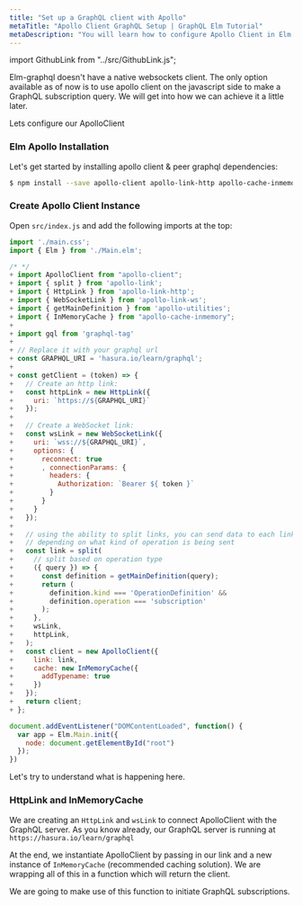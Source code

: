 ```yaml
---
title: "Set up a GraphQL client with Apollo"
metaTitle: "Apollo Client GraphQL Setup | GraphQL Elm Tutorial"
metaDescription: "You will learn how to configure Apollo Client in Elm by installing dependencies like react-apollo, apollo-client, apollo-link-http, apollo-cache-inmemory"
---
```


import GithubLink from "../src/GithubLink.js";

Elm-graphql doesn't have a native websockets client. The only option available as of now is to use apollo client on the javascript side to make a GraphQL subscription query. We will get into how we can achieve it a little later. 

Lets configure our ApolloClient

### Elm Apollo Installation
Let's get started by installing apollo client & peer graphql dependencies:

```bash
$ npm install --save apollo-client apollo-link-http apollo-cache-inmemory apollo-link-http apollo-link-ws subscriptions-transport-ws graphql graphql-tag
```

### Create Apollo Client Instance
Open `src/index.js` and add the following imports at the top:

<GithubLink link="https://github.com/hasura/learn-graphql/blob/master/tutorials/frontend/elm-graphql/app-final/src/index.js" text="src/index.js" />

```javascript
import './main.css';
import { Elm } from './Main.elm';

/* */
+ import ApolloClient from "apollo-client";
+ import { split } from 'apollo-link';
+ import { HttpLink } from 'apollo-link-http';
+ import { WebSocketLink } from 'apollo-link-ws';
+ import { getMainDefinition } from 'apollo-utilities';
+ import { InMemoryCache } from "apollo-cache-inmemory";
+ 
+ import gql from 'graphql-tag'
+ 
+ // Replace it with your graphql url
+ const GRAPHQL_URI = 'hasura.io/learn/graphql';
+ 
+ const getClient = (token) => {
+   // Create an http link:
+   const httpLink = new HttpLink({
+     uri: `https://${GRAPHQL_URI}`
+   });
+ 
+   // Create a WebSocket link:
+   const wsLink = new WebSocketLink({
+     uri: `wss://${GRAPHQL_URI}`,
+     options: {
+       reconnect: true
+       , connectionParams: {
+         headers: {
+           Authorization: `Bearer ${ token }`
+         }
+       }
+     }
+   });
+ 
+   // using the ability to split links, you can send data to each link
+   // depending on what kind of operation is being sent
+   const link = split(
+     // split based on operation type
+     ({ query }) => {
+       const definition = getMainDefinition(query);
+       return (
+         definition.kind === 'OperationDefinition' &&
+         definition.operation === 'subscription'
+       );
+     },
+     wsLink,
+     httpLink,
+   );
+   const client = new ApolloClient({
+     link: link,
+     cache: new InMemoryCache({
+       addTypename: true
+     })
+   });
+   return client;
+ };

document.addEventListener("DOMContentLoaded", function() {
  var app = Elm.Main.init({
    node: document.getElementById("root")
  });
})

```

Let's try to understand what is happening here. 

### HttpLink and InMemoryCache
We are creating an `HttpLink` and `wsLink` to connect ApolloClient with the GraphQL server. As you know already, our GraphQL server is running at `https://hasura.io/learn/graphql`

At the end, we instantiate ApolloClient by passing in our link and a new instance of `InMemoryCache` (recommended caching solution). We are wrapping all of this in a function which will return the client.

We are going to make use of this function to initiate GraphQL subscriptions.
